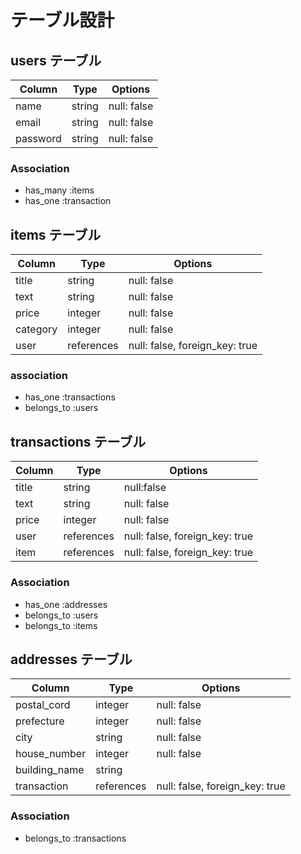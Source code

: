 # テーブル設計

## users テーブル

| Column   | Type   | Options     |
| -------- | ------ | ----------- |
| name     | string | null: false |
| email    | string | null: false |
| password | string | null: false |

### Association

- has_many :items
- has_one  :transaction

## items テーブル

| Column    | Type       | Options                        |
| -------   | ---------- | ------------------------------ |
| title     | string     | null: false                    |
| text      | string     | null: false                    |
| price     | integer    | null: false                    |
| category  | integer    | null: false                    |
| user      | references | null: false, foreign_key: true |

### association

- has_one    :transactions
- belongs_to :users

## transactions テーブル

| Column    | Type       | Options                        |
| --------- | ---------- | ------------------------------ |
| title     | string     | null:false                     |
| text      | string     | null: false                    |
| price     | integer    | null: false                    |
| user      | references | null: false, foreign_key: true |
| item      | references | null: false, foreign_key: true |

### Association

- has_one    :addresses
- belongs_to :users
- belongs_to :items

## addresses テーブル

| Column        | Type       | Options                        |
| ------------  | ---------- | ------------------------------ |
| postal_cord   | integer    | null: false                    |
| prefecture    | integer    | null: false                    |
| city          | string     | null: false                    |
| house_number  | integer    | null: false                    |
| building_name | string     |
| transaction   | references | null: false, foreign_key: true |

### Association

- belongs_to :transactions